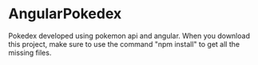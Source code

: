 # AngularPokedex
Pokedex developed using pokemon api and angular.
When you download this project, make sure to use the command "npm install" to get all the missing files.

